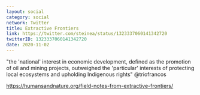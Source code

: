 ```yaml
---
layout: social
category: social
network: Twitter
title: Extractive Frontiers
link: https://twitter.com/steinea/status/1323337060141342720
twitterID: 1323337060141342720
date: 2020-11-02
---
```


"the 'national' interest in economic development, defined as the promotion of oil and mining projects, outweighed the 'particular' interests of protecting local ecosystems and upholding Indigenous rights" @triofrancos

<https://humansandnature.org/field-notes-from-extractive-frontiers/>
